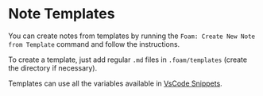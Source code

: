 # Note Templates

You can create notes from templates by running the
`Foam: Create New Note from Template` command and follow the instructions.

To create a template, just add regular `.md` files in `.foam/templates` (create
the directory if necessary).

Templates can use all the variables available in
[VsCode Snippets](https://code.visualstudio.com/docs/editor/userdefinedsnippets#_variables).
